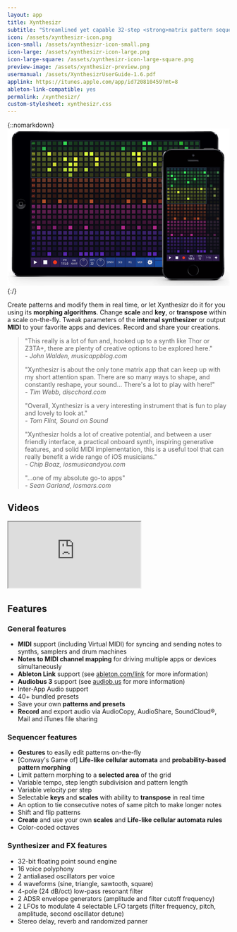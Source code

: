 ```yaml
---
layout: app
title: Xynthesizr
subtitle: "Streamlined yet capable 32-step <strong>matrix pattern sequencer/synthesizer</strong> with <strong>generative features</strong> for iPad and iPhone"
icon: /assets/xynthesizr-icon.png
icon-small: /assets/xynthesizr-icon-small.png
icon-large: /assets/xynthesizr-icon-large.png
icon-large-square: /assets/xynthesizr-icon-large-square.png
preview-image: /assets/xynthesizr-preview.png
usermanual: /assets/XynthesizrUserGuide-1.6.pdf
applink: https://itunes.apple.com/app/id720810459?mt=8
ableton-link-compatible: yes
permalink: /xynthesizr/
custom-stylesheet: xynthesizr.css
---
```


{::nomarkdown}
<img src="/assets/xynthesizr-screens.png" class="img-fluid d-block mx-auto mb-3" alt="Xynthesizr">
{:/}

Create patterns and modify them in real time, or let Xynthesizr do it for you using its **morphing algorithms**. Change **scale** and **key**, or **transpose** within a scale on-the-fly. Tweak parameters of the **internal synthesizer** or output **MIDI** to your favorite apps and devices. Record and share your creations.

> "This really is a lot of fun and, hooked up to a synth like Thor or Z3TA+, there are plenty of creative options to be explored here."   
> _- John Walden, musicappblog.com_
>
> "Xynthesizr is about the only tone matrix app that can keep up with my short attention span. There are so many ways to shape, and constantly reshape, your sound... There's a lot to play with here!"   
> _- Tim Webb, discchord.com_
>
> "Overall, Xynthesizr is a very interesting instrument that is fun to play and lovely to look at."   
> _- Tom Flint, Sound on Sound_
>
> "Xynthesizr holds a lot of creative potential, and between a user friendly interface, a practical onboard synth, inspiring generative features, and solid MIDI implementation, this is a useful tool that can really benefit a wide range of iOS musicians."   
> _- Chip Boaz, iosmusicandyou.com_
>
> "...one of my absolute go-to apps"   
> _- Sean Garland, iosmars.com_

## Videos

<div class="embed-responsive embed-responsive-4by3 mb-3">
  <iframe class="embed-responsive-item" src="http://www.youtube.com/embed/Z9qpdcRSDGg?list=PLJaQXsZjUetRLy6NflRma-tMqqFGblzw2" allowfullscreen></iframe>
</div>

## Features

### General features
* **MIDI** support (including Virtual MIDI) for syncing and sending notes to synths, samplers and drum machines
* **Notes to MIDI channel mapping** for driving multiple apps or devices simultaneously
* **Ableton Link** support (see [ableton.com/link](https://www.ableton.com/link/) for more information)
* **Audiobus 3** support (see [audiob.us](http://audiob.us) for more information)
* Inter-App Audio support
* 40+ bundled presets
* Save your own **patterns and presets**
* **Record** and export audio via AudioCopy, AudioShare, SoundCloud®, Mail and iTunes file sharing

### Sequencer features
* **Gestures** to easily edit patterns on-the-fly
* [Conway's Game of] **Life-like cellular automata** and **probability-based pattern morphing**
* Limit pattern morphing to a **selected area** of the grid
* Variable tempo, step length subdivision and pattern length
* Variable velocity per step
* Selectable **keys** and **scales** with ability to **transpose** in real time
* An option to tie consecutive notes of same pitch to make longer notes
* Shift and flip patterns
* **Create** and use your own **scales** and **Life-like cellular automata rules**
* Color-coded octaves

### Synthesizer and FX features
* 32-bit floating point sound engine
* 16 voice polyphony
* 2 antialiased oscillators per voice
* 4 waveforms (sine, triangle, sawtooth, square)
* 4-pole (24 dB/oct) low-pass resonant filter
* 2 ADSR envelope generators (amplitude and filter cutoff frequency)
* 2 LFOs to modulate 4 selectable LFO targets (filter frequency, pitch, amplitude, second oscillator detune)
* Stereo delay, reverb and randomized panner
